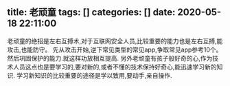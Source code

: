 title: 老顽童
tags: []
categories: []
date: 2020-05-18 22:11:00
---
   老顽童的绝招是左右互搏术,对于互联网安全人员,比较重要的能力也是左右互搏,能攻击,也能防守。
  先从攻击开始,逆下常见类型的常见app,争取常见app参考10个。然后巩固保护的能力.就这样功放相互提高.
  另外老顽童有孩子般好奇的心,作为技术人员这点也是要学习的,要对新的,或者不懂的技术保持好奇心,能迅速学习新的知识.
  学习新知识的比较重要的途径是学以致用,要动手,亲自操作.